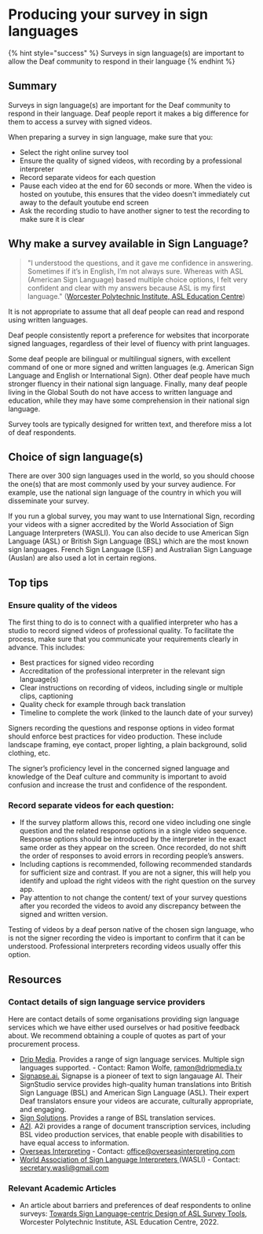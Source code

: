 # Producing your survey in sign languages

{% hint style="success" %}
Surveys in sign language(s) are important to allow the Deaf community to respond in their language
{% endhint %}

## Summary

Surveys in sign language(s) are important for the Deaf community to respond in their language. Deaf people report it makes a big difference for them to access a survey with signed videos.

When preparing a survey in sign language, make sure that you:

* Select the right online survey tool
* Ensure the quality of signed videos, with recording by a professional interpreter
* Record separate videos for each question
* Pause each video at the end for 60 seconds or more.  When the video is hosted on youtube, this ensures that the video doesn't immediately cut away to the default youtube end screen&#x20;
* Ask the recording studio to have another signer to test the recording to make sure it is clear

## Why make a survey available in Sign Language?

> "I understood the questions, and it gave me confidence in answering. Sometimes if it’s in English, I’m not always sure. Whereas with ASL (American Sign Language) based multiple choice options, I felt very confident and clear with my answers because ASL is my first language." ([Worcester Polytechnic Institute, ASL Education Centre](https://users.wpi.edu/~esolovey/papers/mahajan-chi22.pdf))

It is not appropriate to assume that all deaf people can read and respond using written languages.

Deaf people consistently report a preference for websites that incorporate signed languages, regardless of their level of fluency with print languages.

Some deaf people are bilingual or multilingual signers, with excellent command of one or more signed and written languages (e.g. American Sign Language and English or International Sign). Other deaf people have much stronger fluency in their national sign language. Finally, many deaf people living in the Global South do not have access to written language and education, while they may have some comprehension in their national sign language.

Survey tools are typically designed for written text, and therefore miss a lot of deaf respondents.

## Choice of sign language(s)

There are over 300 sign languages used in the world, so you should choose the one(s) that are most commonly used by your survey audience. For example, use the national sign language of the country in which you will disseminate your survey.

If you run a global survey, you may want to use International Sign, recording your videos with a signer accredited by the World Association of Sign Language Interpreters (WASLI). You can also decide to use American Sign Language (ASL) or British Sign Language (BSL) which are the most known sign languages. French Sign Language (LSF) and Australian Sign Language (Auslan) are also used a lot in certain regions.

## Top tips

### Ensure quality of the videos

The first thing to do is to connect with a qualified interpreter who has a studio to record signed videos of professional quality. To facilitate the process, make sure that you communicate your requirements clearly in advance. This includes:

* Best practices for signed video recording
* Accreditation of the professional interpreter in the relevant sign language(s)
* Clear instructions on recording of videos, including single or multiple clips, captioning
* Quality check for example through back translation
* Timeline to complete the work (linked to the launch date of your survey)

Signers recording the questions and response options in video format should enforce best practices for video production. These include landscape framing, eye contact, proper lighting, a plain background, solid clothing, etc.

The signer’s proficiency level in the concerned signed language and knowledge of the Deaf culture and community is important to avoid confusion and increase the trust and confidence of the respondent.

### Record separate videos for each question:

* If the survey platform allows this, record one video including one single question and the related response options in a single video sequence. Response options should be introduced by the interpreter in the exact same order as they appear on the screen. Once recorded, do not shift the order of responses to avoid errors in recording people’s answers.
* Including captions is recommended, following recommended standards for sufficient size and contrast. If you are not a signer, this will help you identify and upload the right videos with the right question on the survey app.
* Pay attention to not change the content/ text of your survey questions after you recorded the videos to avoid any discrepancy between the signed and written version.

Testing of videos by a deaf person native of the chosen sign language, who is not the signer recording the video is important to confirm that it can be understood. Professional interpreters recording videos usually offer this option.

## Resources

### Contact details of sign language service providers

Here are contact details of some organisations providing sign language services which we have either used ourselves or had positive feedback about.  We recommend obtaining a couple of quotes as part of your procurement process.

* [Drip Media](https://www.dripmedia.co.uk/). Provides a range of sign language services. Multiple sign languages supported. - Contact: Ramon Wolfe, [ramon@dripmedia.tv](mailto:ramon@dripmedia.tv)
* [Signapse.ai.](https://www.signapse.ai/)  Signapse is a pioneer of text to sign langauage AI.  Their SignStudio service provides high-quality human translations into British Sign Language (BSL) and American Sign Language (ASL). Their expert Deaf translators ensure your videos are accurate, culturally appropriate, and engaging.
* [Sign Solutions](https://www.signsolutions.uk.com/). Provides a range of BSL translation services.
* [A2I](https://a2i.co.uk/).  A2i provides a range of document transcription services, including BSL video production services, that enable people with disabilities to have equal access to information.
* [Overseas Interpreting](http://overseasinterpreting.com/) - Contact: [office@overseasinterpreting.com](mailto:office@overseasinterpreting.com)
* [World Association of Sign Language Interpreters ](http://www.wasli.org)(WASLI) - Contact: [secretary.wasli@gmail.com](mailto:secretary.wasli@gmail.com)

### Relevant Academic Articles

* An article about barriers and preferences of deaf respondents to online surveys: [Towards Sign Language-centric Design of ASL Survey Tools](https://users.wpi.edu/~esolovey/papers/mahajan-chi22.pdf), Worcester Polytechnic Institute, ASL Education Centre, 2022.

